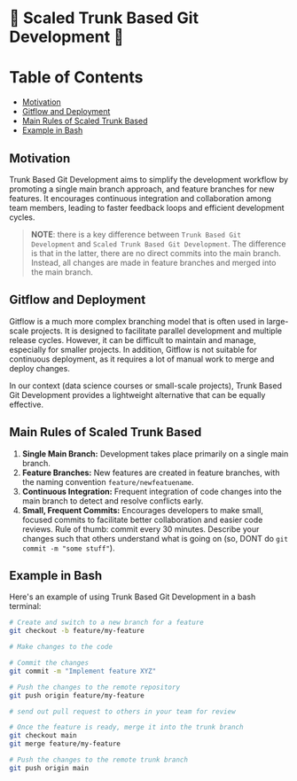 # 🌳 Scaled Trunk Based Git Development 🌳

# Table of Contents

- [Motivation](#Motivation)
- [Gitflow and Deployment](#Gitflow-and-Deployment)
- [Main Rules of Scaled Trunk Based](#Main-Rules-of-Scaled-Trunk-Based)
- [Example in Bash](#Example-in-Bash)

## Motivation

Trunk Based Git Development aims to simplify the development workflow by promoting a single main branch approach, and feature branches for new features. It encourages continuous integration and collaboration among team members, leading to faster feedback loops and efficient development cycles.

> **NOTE**: there is a key difference between `Trunk Based Git Development` and `Scaled Trunk Based Git Development`. The difference is that in the latter, there are no direct commits into the main branch. Instead, all changes are made in feature branches and merged into the main branch.

## Gitflow and Deployment

Gitflow is a much more complex branching model that is often used in large-scale projects. It is designed to facilitate parallel development and multiple release cycles. However, it can be difficult to maintain and manage, especially for smaller projects. In addition, Gitflow is not suitable for continuous deployment, as it requires a lot of manual work to merge and deploy changes.

In our context (data science courses or small-scale projects), Trunk Based Git Development provides a lightweight alternative that can be equally effective.

## Main Rules of Scaled Trunk Based

1. **Single Main Branch:** Development takes place primarily on a single main branch.
1. **Feature Branches:** New features are created in feature branches, with the naming convention `feature/newfeatuename`.
1. **Continuous Integration:** Frequent integration of code changes into the main branch to detect and resolve conflicts early.
1. **Small, Frequent Commits:** Encourages developers to make small, focused commits to facilitate better collaboration and easier code reviews. Rule of thumb: commit every 30 minutes. Describe your changes such that others understand what is going on (so, DONT do `git commit -m "some stuff"`).

## Example in Bash

Here's an example of using Trunk Based Git Development in a bash terminal:

```bash
# Create and switch to a new branch for a feature
git checkout -b feature/my-feature

# Make changes to the code

# Commit the changes
git commit -m "Implement feature XYZ"

# Push the changes to the remote repository
git push origin feature/my-feature

# send out pull request to others in your team for review

# Once the feature is ready, merge it into the trunk branch
git checkout main
git merge feature/my-feature

# Push the changes to the remote trunk branch
git push origin main
```
